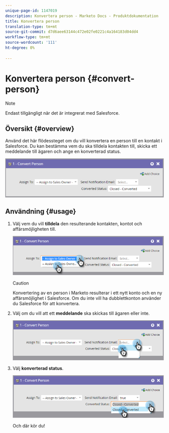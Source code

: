 ```yaml
---
unique-page-id: 1147019
description: Konvertera person - Marketo Docs - Produktdokumentation
title: Konvertera person
translation-type: tm+mt
source-git-commit: d7d6aee63144c472e02fe0221c4a164183d04dd4
workflow-type: tm+mt
source-wordcount: '111'
ht-degree: 0%

---
```



# Konvertera person {#convert-person}

>[!NOTE]
>
>Endast tillgängligt när det är integrerat med Salesforce.

## Översikt {#overview}

Använd det här flödessteget om du vill konvertera en person till en kontakt i Salesforce. Du kan bestämma vem du ska tilldela kontakten till, skicka ett meddelande till ägaren och ange en konverterad status.

![](assets/one-2.png)

## Användning {#usage}

1. Välj vem du vill **tilldela** den resulterande kontakten, kontot och affärsmöjligheten till.

   ![](assets/two-2.png)

   >[!CAUTION]
   >
   >Konvertering av en person i Marketo resulterar i ett nytt konto och en ny affärsmöjlighet i Salesforce. Om du inte vill ha dubblettkonton använder du Salesforce för att konvertera.

1. Välj om du vill att ett **meddelande** ska skickas till ägaren eller inte.

   ![](assets/three-2.png)

1. Välj **konverterad status**.

   ![](assets/four-3.png)

   Och där kör du!

